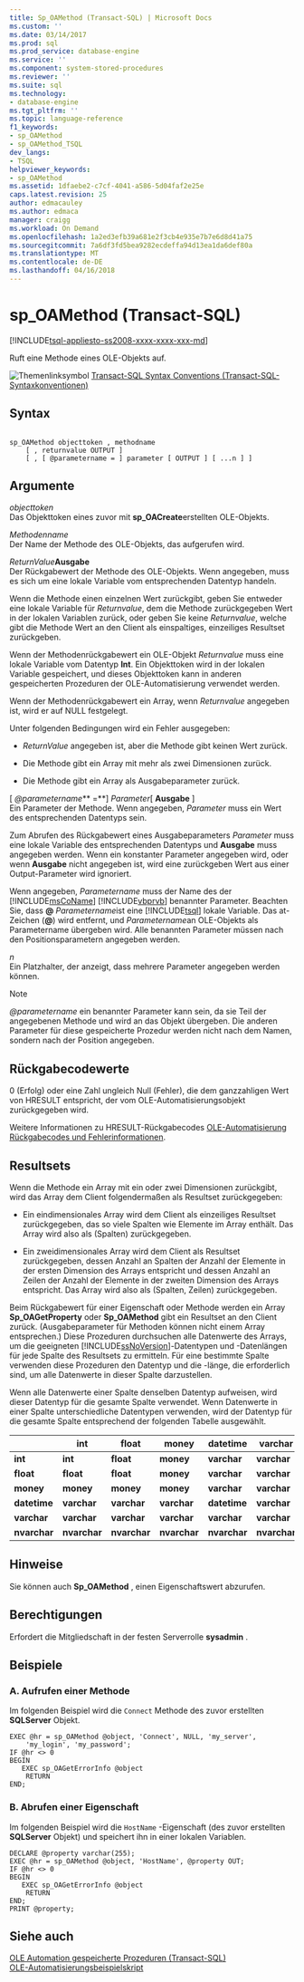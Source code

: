 ```yaml
---
title: Sp_OAMethod (Transact-SQL) | Microsoft Docs
ms.custom: ''
ms.date: 03/14/2017
ms.prod: sql
ms.prod_service: database-engine
ms.service: ''
ms.component: system-stored-procedures
ms.reviewer: ''
ms.suite: sql
ms.technology:
- database-engine
ms.tgt_pltfrm: ''
ms.topic: language-reference
f1_keywords:
- sp_OAMethod
- sp_OAMethod_TSQL
dev_langs:
- TSQL
helpviewer_keywords:
- sp_OAMethod
ms.assetid: 1dfaebe2-c7cf-4041-a586-5d04faf2e25e
caps.latest.revision: 25
author: edmacauley
ms.author: edmaca
manager: craigg
ms.workload: On Demand
ms.openlocfilehash: 1a2ed3efb39a681e2f3cb4e935e7b7e6d8d41a75
ms.sourcegitcommit: 7a6df3fd5bea9282ecdeffa94d13ea1da6def80a
ms.translationtype: MT
ms.contentlocale: de-DE
ms.lasthandoff: 04/16/2018
---
```

# <a name="spoamethod-transact-sql"></a>sp_OAMethod (Transact-SQL)
[!INCLUDE[tsql-appliesto-ss2008-xxxx-xxxx-xxx-md](../../includes/tsql-appliesto-ss2008-xxxx-xxxx-xxx-md.md)]

  Ruft eine Methode eines OLE-Objekts auf.  
  
 ![Themenlinksymbol](../../database-engine/configure-windows/media/topic-link.gif "Topic link icon") [Transact-SQL Syntax Conventions (Transact-SQL-Syntaxkonventionen)](../../t-sql/language-elements/transact-sql-syntax-conventions-transact-sql.md)  
  
## <a name="syntax"></a>Syntax  
  
```  
  
sp_OAMethod objecttoken , methodname  
    [ , returnvalue OUTPUT ]   
    [ , [ @parametername = ] parameter [ OUTPUT ] [ ...n ] ]   
```  
  
## <a name="arguments"></a>Argumente  
 *objecttoken*  
 Das Objekttoken eines zuvor mit **sp_OACreate**erstellten OLE-Objekts.  
  
 *Methodenname*  
 Der Name der Methode des OLE-Objekts, das aufgerufen wird.  
  
 *ReturnValue***Ausgabe**   
 Der Rückgabewert der Methode des OLE-Objekts. Wenn angegeben, muss es sich um eine lokale Variable vom entsprechenden Datentyp handeln.  
  
 Wenn die Methode einen einzelnen Wert zurückgibt, geben Sie entweder eine lokale Variable für *Returnvalue*, dem die Methode zurückgegeben Wert in der lokalen Variablen zurück, oder geben Sie keine *Returnvalue*, welche gibt die Methode Wert an den Client als einspaltiges, einzeiliges Resultset zurückgeben.  
  
 Wenn der Methodenrückgabewert ein OLE-Objekt *Returnvalue* muss eine lokale Variable vom Datentyp **Int**. Ein Objekttoken wird in der lokalen Variable gespeichert, und dieses Objekttoken kann in anderen gespeicherten Prozeduren der OLE-Automatisierung verwendet werden.  
  
 Wenn der Methodenrückgabewert ein Array, wenn *Returnvalue* angegeben ist, wird er auf NULL festgelegt.  
  
 Unter folgenden Bedingungen wird ein Fehler ausgegeben:  
  
-   *ReturnValue* angegeben ist, aber die Methode gibt keinen Wert zurück.  
  
-   Die Methode gibt ein Array mit mehr als zwei Dimensionen zurück.  
  
-   Die Methode gibt ein Array als Ausgabeparameter zurück.  
  
 [  *@parametername*** =**] *Parameter*[ **Ausgabe** ]  
 Ein Parameter der Methode. Wenn angegeben, *Parameter* muss ein Wert des entsprechenden Datentyps sein.  
  
 Zum Abrufen des Rückgabewert eines Ausgabeparameters *Parameter* muss eine lokale Variable des entsprechenden Datentyps und **Ausgabe** muss angegeben werden. Wenn ein konstanter Parameter angegeben wird, oder wenn **Ausgabe** nicht angegeben ist, wird eine zurückgeben Wert aus einer Output-Parameter wird ignoriert.  
  
 Wenn angegeben, *Parametername* muss der Name des der [!INCLUDE[msCoName](../../includes/msconame-md.md)] [!INCLUDE[vbprvb](../../includes/vbprvb-md.md)] benannter Parameter. Beachten Sie, dass  **@** *Parametername*ist eine [!INCLUDE[tsql](../../includes/tsql-md.md)] lokale Variable. Das at-Zeichen (**@**) wird entfernt, und *Parametername*an OLE-Objekts als Parametername übergeben wird. Alle benannten Parameter müssen nach den Positionsparametern angegeben werden.  
  
 *n*  
 Ein Platzhalter, der anzeigt, dass mehrere Parameter angegeben werden können.  
  
> [!NOTE]  
>  *@parametername* ein benannter Parameter kann sein, da sie Teil der angegebenen Methode und wird an das Objekt übergeben. Die anderen Parameter für diese gespeicherte Prozedur werden nicht nach dem Namen, sondern nach der Position angegeben.  
  
## <a name="return-code-values"></a>Rückgabecodewerte  
 0 (Erfolg) oder eine Zahl ungleich Null (Fehler), die dem ganzzahligen Wert von HRESULT entspricht, der vom OLE-Automatisierungsobjekt zurückgegeben wird.  
  
 Weitere Informationen zu HRESULT-Rückgabecodes [OLE-Automatisierung Rückgabecodes und Fehlerinformationen](../../relational-databases/stored-procedures/ole-automation-return-codes-and-error-information.md).  
  
## <a name="result-sets"></a>Resultsets  
 Wenn die Methode ein Array mit ein oder zwei Dimensionen zurückgibt, wird das Array dem Client folgendermaßen als Resultset zurückgegeben:  
  
-   Ein eindimensionales Array wird dem Client als einzeiliges Resultset zurückgegeben, das so viele Spalten wie Elemente im Array enthält. Das Array wird also als (Spalten) zurückgegeben.  
  
-   Ein zweidimensionales Array wird dem Client als Resultset zurückgegeben, dessen Anzahl an Spalten der Anzahl der Elemente in der ersten Dimension des Arrays entspricht und dessen Anzahl an Zeilen der Anzahl der Elemente in der zweiten Dimension des Arrays entspricht. Das Array wird also als (Spalten, Zeilen) zurückgegeben.  
  
 Beim Rückgabewert für einer Eigenschaft oder Methode werden ein Array **Sp_OAGetProperty** oder **Sp_OAMethod** gibt ein Resultset an den Client zurück. (Ausgabeparameter für Methoden können nicht einem Array entsprechen.) Diese Prozeduren durchsuchen alle Datenwerte des Arrays, um die geeigneten [!INCLUDE[ssNoVersion](../../includes/ssnoversion-md.md)]-Datentypen und -Datenlängen für jede Spalte des Resultsets zu ermitteln. Für eine bestimmte Spalte verwenden diese Prozeduren den Datentyp und die -länge, die erforderlich sind, um alle Datenwerte in dieser Spalte darzustellen.  
  
 Wenn alle Datenwerte einer Spalte denselben Datentyp aufweisen, wird dieser Datentyp für die gesamte Spalte verwendet. Wenn Datenwerte in einer Spalte unterschiedliche Datentypen verwenden, wird der Datentyp für die gesamte Spalte entsprechend der folgenden Tabelle ausgewählt.  
  
||int|float|money|datetime|varchar|nvarchar|  
|------|---------|-----------|-----------|--------------|-------------|--------------|  
|**int**|**int**|**float**|**money**|**varchar**|**varchar**|**nvarchar**|  
|**float**|**float**|**float**|**money**|**varchar**|**varchar**|**nvarchar**|  
|**money**|**money**|**money**|**money**|**varchar**|**varchar**|**nvarchar**|  
|**datetime**|**varchar**|**varchar**|**varchar**|**datetime**|**varchar**|**nvarchar**|  
|**varchar**|**varchar**|**varchar**|**varchar**|**varchar**|**varchar**|**nvarchar**|  
|**nvarchar**|**nvarchar**|**nvarchar**|**nvarchar**|**nvarchar**|**nvarchar**|**nvarchar**|  
  
## <a name="remarks"></a>Hinweise  
 Sie können auch **Sp_OAMethod** , einen Eigenschaftswert abzurufen.  
  
## <a name="permissions"></a>Berechtigungen  
 Erfordert die Mitgliedschaft in der festen Serverrolle **sysadmin** .  
  
## <a name="examples"></a>Beispiele  
  
### <a name="a-calling-a-method"></a>A. Aufrufen einer Methode  
 Im folgenden Beispiel wird die `Connect` Methode des zuvor erstellten **SQLServer** Objekt.  
  
```  
EXEC @hr = sp_OAMethod @object, 'Connect', NULL, 'my_server',  
    'my_login', 'my_password';  
IF @hr <> 0  
BEGIN  
   EXEC sp_OAGetErrorInfo @object  
    RETURN  
END;  
```  
  
### <a name="b-getting-a-property"></a>B. Abrufen einer Eigenschaft  
 Im folgenden Beispiel wird die `HostName` -Eigenschaft (des zuvor erstellten **SQLServer** Objekt) und speichert ihn in einer lokalen Variablen.  
  
```  
DECLARE @property varchar(255);  
EXEC @hr = sp_OAMethod @object, 'HostName', @property OUT;  
IF @hr <> 0  
BEGIN  
   EXEC sp_OAGetErrorInfo @object  
    RETURN  
END;  
PRINT @property;  
```  
  
## <a name="see-also"></a>Siehe auch  
 [OLE Automation gespeicherte Prozeduren &#40;Transact-SQL&#41;](../../relational-databases/system-stored-procedures/ole-automation-stored-procedures-transact-sql.md)   
 [OLE-Automatisierungsbeispielskript](../../relational-databases/stored-procedures/ole-automation-sample-script.md)  
  
  
